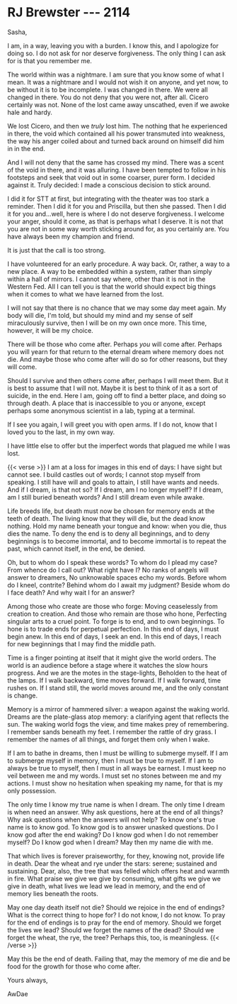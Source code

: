 # RJ Brewster --- 2114

Sasha,

I am, in a way, leaving you with a burden. I know this, and I apologize for doing so. I do not ask for nor deserve forgiveness. The only thing I can ask for is that you remember me.

The world within was a nightmare. I am sure that you know some of what I mean. It was a nightmare and I would not wish it on anyone, and yet now, to be without it is to be incomplete. I was changed in there. We were all changed in there. You do not deny that you were not, after all. Cicero certainly was not. None of the lost came away unscathed, even if we awoke hale and hardy.

We lost Cicero, and then we *truly* lost him. The nothing that he experienced in there, the void which contained all his power transmuted into weakness, the way his anger coiled about and turned back around on himself did him in in the end. 

And I will not deny that the same has crossed my mind. There was a scent of the void in there, and it was alluring. I have been tempted to follow in his footsteps and seek that void out in some coarser, purer form. I decided against it. Truly decided: I made a conscious decision to stick around.

I did it for STT at first, but integrating with the theater was too stark a reminder. Then I did it for you and Priscilla, but then she passed. Then I did it for you and...well, here is where I do not deserve forgiveness. I welcome your anger, should it come, as that is perhaps what I deserve. It is not that you are not in some way worth sticking around for, as you certainly are. You have always been my champion and friend.

It is just that the call is too strong.

I have volunteered for an early procedure. A way back. Or, rather, a way to a new place. A way to be embedded within a system, rather than simply within a hall of mirrors. I cannot say where, other than it is not in the Western Fed. All I can tell you is that the world should expect big things when it comes to what we have learned from the lost.

I will not say that there is no chance that we may some day meet again. My body will die, I'm told, but should my mind and my sense of self miraculously survive, then I will be on my own once more. This time, however, it will be my choice.

There will be those who come after. Perhaps *you* will come after. Perhaps you will yearn for that return to the eternal dream where memory does not die. And maybe those who come after will do so for other reasons, but they will come.

Should I survive and then others come after, perhaps I will meet them. But it is best to assume that I will not. Maybe it is best to think of it as a sort of suicide, in the end. Here I am, going off to find a better place, and doing so through death. A place that is inaccessible to you or anyone, except perhaps some anonymous scientist in a lab, typing at a terminal.

If I see you again, I will greet you with open arms. If I do not, know that I loved you to the last, in my own way.

I have little else to offer but the imperfect words that plagued me while I was lost.

{{< verse >}}
I am at a loss for images in this end of days:
I have sight but cannot see.
I build castles out of words;
I cannot stop myself from speaking.
I still have will and goals to attain,
I still have wants and needs.
And if I dream, is that not so?
If I dream, am I no longer myself?
If I dream, am I still buried beneath words?
And I still dream even while awake.

Life breeds life, but death must now be chosen
for memory ends at the teeth of death.
The living know that they will die,
but the dead know nothing.
Hold my name beneath your tongue and know:
when you die, thus dies the name.
To deny the end is to deny all beginnings,
and to deny beginnings is to become immortal,
and to become immortal is to repeat the past,
which cannot itself, in the end, be denied.

Oh, but to whom do I speak these words?
To whom do I plead my case?
From whence do I call out?
What right have I?
No ranks of angels will answer to dreamers,
No unknowable spaces echo my words.
Before whom do I kneel, contrite?
Behind whom do I await my judgment?
Beside whom do I face death?
And why wait I for an answer?

Among those who create are those who forge:
Moving ceaselessly from creation to creation.
And those who remain are those who hone,
Perfecting singular arts to a cruel point.
To forge is to end, and to own beginnings.
To hone is to trade ends for perpetual perfection.
In this end of days, I must begin anew.
In this end of days, I seek an end.
In this end of days, I reach for new beginnings
that I may find the middle path.

Time is a finger pointing at itself
that it might give the world orders.
The world is an audience before a stage
where it watches the slow hours progress.
And we are the motes in the stage-lights,
Beholden to the heat of the lamps.
If I walk backward, time moves forward.
If I walk forward, time rushes on.
If I stand still, the world moves around me,
and the only constant is change.

Memory is a mirror of hammered silver:
a weapon against the waking world.
Dreams are the plate-glass atop memory:
a clarifying agent that reflects the sun.
The waking world fogs the view,
and time makes prey of remembering.
I remember sands beneath my feet.
I remember the rattle of dry grass.
I remember the names of all things,
and forget them only when I wake.

If I am to bathe in dreams,
then I must be willing to submerge myself.
If I am to submerge myself in memory,
then I must be true to myself.
If I am to always be true to myself,
then I must in all ways be earnest.
I must keep no veil between me and my words.
I must set no stones between me and my actions.
I must show no hesitation when speaking my name,
for that is my only possession.

The only time I know my true name is when I dream.
The only time I dream is when need an answer.
Why ask questions, here at the end of all things?
Why ask questions when the answers will not help?
To know one's true name is to know god.
To know god is to answer unasked questions.
Do I know god after the end waking?
Do I know god when I do not remember myself?
Do I know god when I dream?
May then my name die with me.

That which lives is forever praiseworthy,
for they, knowing not, provide life in death.
Dear the wheat and rye under the stars:
serene; sustained and sustaining.
Dear, also, the tree that was felled
which offers heat and warmth in fire.
What praise we give we give by consuming,
what gifts we give we give in death,
what lives we lead we lead in memory,
and the end of memory lies beneath the roots.

May one day death itself not die?
Should we rejoice in the end of endings?
What is the correct thing to hope for?
I do not know, I do not know.
To pray for the end of endings
is to pray for the end of memory.
Should we forget the lives we lead?
Should we forget the names of the dead?
Should we forget the wheat, the rye, the tree?
Perhaps this, too, is meaningless.
{{< /verse >}}

May this be the end of death. Failing that, may the memory of me die and be food for the growth for those who come after.

Yours always,

AwDae
